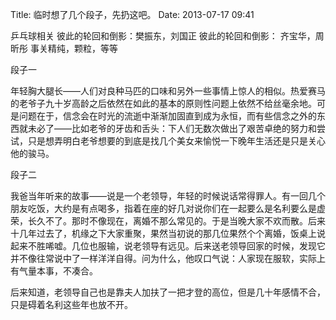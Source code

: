 Title: 临时想了几个段子，先扔这吧。
Date: 2013-07-17 09:41 

乒乓球相关
彼此的轮回和倒影：樊振东，刘国正
彼此的轮回和倒影： 齐宝华，周昕彤
事关精纯，颗粒，等等


段子一

年轻胸大腿长——人们对良种马匹的口味和另外一些事情上惊人的相似。热爱赛马的老爷子九十岁高龄之后依然在如此的基本的原则性问题上依然不给丝毫余地。可是问题在于，信念会在时光的流逝中渐渐加固直到成为永恒，而有些信念之外的东西就未必了——比如老爷的牙齿和舌头：下人们无数次做出了艰苦卓绝的努力和尝试，只是想弄明白老爷想要的到底是找几个美女来愉悦一下晚年生活还是只是关心他的骏马。

段子二

我爸当年听来的故事——说是一个老领导，年轻的时候说话常得罪人。有一回几个朋友吃饭，大约是有点喝多，指着在座的好几对说你们在一起要么是名利要么是虚荣，长久不了。那时不像现在，离婚不那么常见的。于是当晚大家不欢而散。后来十几年过去了，机缘之下大家重聚，果然当初说的那几位果然个个离婚，饭桌上说起来不胜唏嘘。几位也服输，说老领导有远见。后来送老领导回家的时候，发现它并不像往常说中了一样洋洋自得。问为什么，他叹口气说：人家现在服软，实际上有气量本事，不凑合。

后来知道，老领导自己也是靠夫人加扶了一把才登的高位，但是几十年感情不合，只是碍着名利这些年也放不开。